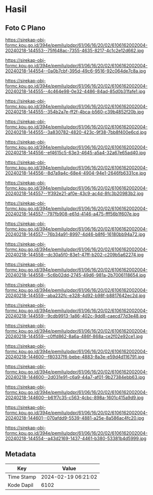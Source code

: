 # Hasil

## Foto C Plano

https://sirekap-obj-formc.kpu.go.id/394e/pemilu/pdpr/61/06/16/20/02/6106162002004-20240218-144553--75f648ac-7355-4635-8217-4c1c2e12d662.jpg

https://sirekap-obj-formc.kpu.go.id/394e/pemilu/pdpr/61/06/16/20/02/6106162002004-20240218-144554--0a0b7cbf-395d-49c6-9516-92c064de7c8a.jpg

https://sirekap-obj-formc.kpu.go.id/394e/pemilu/pdpr/61/06/16/20/02/6106162002004-20240218-144555--4c464e98-0e32-4486-84ad-85d0b31fafe1.jpg

https://sirekap-obj-formc.kpu.go.id/394e/pemilu/pdpr/61/06/16/20/02/6106162002004-20240218-144555--354b2a7e-ff2f-4bca-b560-c39b4852f20b.jpg

https://sirekap-obj-formc.kpu.go.id/394e/pemilu/pdpr/61/06/16/20/02/6106162002004-20240218-144555--3a830782-4820-423c-9f38-7bb8f400e6cd.jpg

https://sirekap-obj-formc.kpu.go.id/394e/pemilu/pdpr/61/06/16/20/02/6106162002004-20240218-144556--ef4615c5-63e3-4645-a5a4-32a67e65ad40.jpg

https://sirekap-obj-formc.kpu.go.id/394e/pemilu/pdpr/61/06/16/20/02/6106162002004-20240218-144556--8d7a9a4c-68e4-4904-94e1-2646fb6331ce.jpg

https://sirekap-obj-formc.kpu.go.id/394e/pemilu/pdpr/61/06/16/20/02/6106162002004-20240218-144557--1f392e21-af0e-43c9-ac4d-8fc3b20983b2.jpg

https://sirekap-obj-formc.kpu.go.id/394e/pemilu/pdpr/61/06/16/20/02/6106162002004-20240218-144557--797fb908-e61d-4146-a475-fff56b1f607e.jpg

https://sirekap-obj-formc.kpu.go.id/394e/pemilu/pdpr/61/06/16/20/02/6106162002004-20240218-144557--76b34a91-8997-4d46-b8f6-16180bb94a72.jpg

https://sirekap-obj-formc.kpu.go.id/394e/pemilu/pdpr/61/06/16/20/02/6106162002004-20240218-144558--dc30a5f0-83e1-47ff-b202-c209b5a62274.jpg

https://sirekap-obj-formc.kpu.go.id/394e/pemilu/pdpr/61/06/16/20/02/6106162002004-20240218-144558--5c6b02dd-2745-49d6-981a-2b7006118654.jpg

https://sirekap-obj-formc.kpu.go.id/394e/pemilu/pdpr/61/06/16/20/02/6106162002004-20240218-144559--aba232fc-e328-4d92-b98f-b8817642ec2d.jpg

https://sirekap-obj-formc.kpu.go.id/394e/pemilu/pdpr/61/06/16/20/02/6106162002004-20240218-144559--9cdb9913-1a86-402c-9dd8-caecd77d3e48.jpg

https://sirekap-obj-formc.kpu.go.id/394e/pemilu/pdpr/61/06/16/20/02/6106162002004-20240218-144559--c0ffd862-8a6a-486f-868a-ce2f02e92ce1.jpg

https://sirekap-obj-formc.kpu.go.id/394e/pemilu/pdpr/61/06/16/20/02/6106162002004-20240218-144600--f80337f6-bebe-4883-8a3e-e59d4d116791.jpg

https://sirekap-obj-formc.kpu.go.id/394e/pemilu/pdpr/61/06/16/20/02/6106162002004-20240218-144600--2d031e91-c6a9-44a7-af01-9b27384ebb63.jpg

https://sirekap-obj-formc.kpu.go.id/394e/pemilu/pdpr/61/06/16/20/02/6106162002004-20240218-144600--b61f7c35-c563-4cbc-898a-1601c415a9d9.jpg

https://sirekap-obj-formc.kpu.go.id/394e/pemilu/pdpr/61/06/16/20/02/6106162002004-20240218-144601--070afdd9-5539-4881-a25e-8a586ac4fc20.jpg

https://sirekap-obj-formc.kpu.go.id/394e/pemilu/pdpr/61/06/16/20/02/6106162002004-20240218-144554--a43d2169-1437-4461-b380-53381b4d5999.jpg


## Metadata

| Key        | Value               |
| ---------- | ------------------- |
| Time Stamp | 2024-02-19 06:21:02 |
| Kode Dapil | 6102                |



